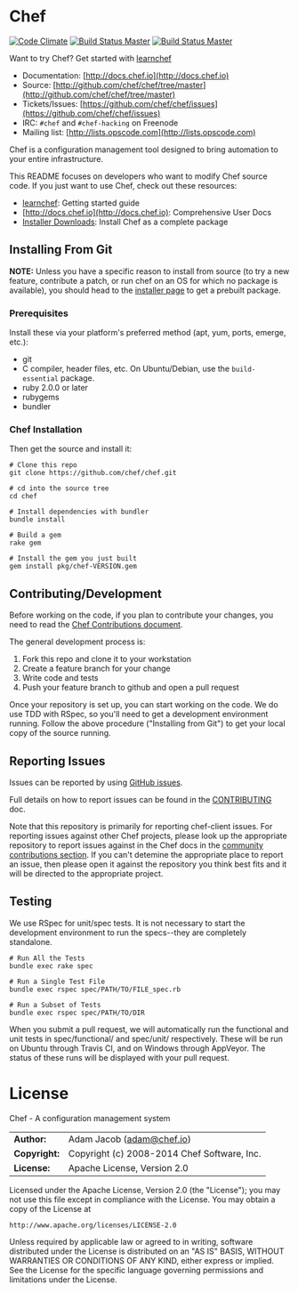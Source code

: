 # Chef 
[![Code Climate](https://codeclimate.com/github/opscode/chef.png)](https://codeclimate.com/github/opscode/chef)
[![Build Status Master](https://travis-ci.org/chef/chef.svg?branch=master)](https://travis-ci.org/chef/chef)
[![Build Status Master](https://ci.appveyor.com/api/projects/status/github/chef/chef?branch=master&svg=true&passingText=master%20-%20Ok&pendingText=master%20-%20Pending&failingText=master%20-%20Failing)](https://ci.appveyor.com/project/Chef/chef/branch/master)

Want to try Chef? Get started with [learnchef](https://learn.chef.io)

* Documentation: [http://docs.chef.io](http://docs.chef.io)
* Source: [http://github.com/chef/chef/tree/master](http://github.com/chef/chef/tree/master)
* Tickets/Issues: [https://github.com/chef/chef/issues](https://github.com/chef/chef/issues)
* IRC: `#chef` and `#chef-hacking` on Freenode
* Mailing list: [http://lists.opscode.com](http://lists.opscode.com)

Chef is a configuration management tool designed to bring automation to your
entire infrastructure.

This README focuses on developers who want to modify Chef source code.
If you just want to use Chef, check out these resources:

* [learnchef](https://learn.chef.io): Getting started guide
* [http://docs.chef.io](http://docs.chef.io): Comprehensive User Docs
* [Installer Downloads](https://www.chef.io/download-chef-client/): Install Chef as a complete package

## Installing From Git

**NOTE:** Unless you have a specific reason to install from source (to
try a new feature, contribute a patch, or run chef on an OS for which no
package is available), you should head to the [installer page](https://www.chef.io/download-chef-client/)
to get a prebuilt package.

### Prerequisites

Install these via your platform's preferred method (apt, yum, ports,
emerge, etc.):

* git
* C compiler, header files, etc. On Ubuntu/Debian, use the
  `build-essential` package.
* ruby 2.0.0 or later
* rubygems
* bundler

### Chef Installation

Then get the source and install it:

    # Clone this repo
    git clone https://github.com/chef/chef.git
    
    # cd into the source tree
    cd chef

    # Install dependencies with bundler
    bundle install

    # Build a gem
    rake gem

    # Install the gem you just built
    gem install pkg/chef-VERSION.gem


## Contributing/Development

Before working on the code, if you plan to contribute your changes, you need to
read the
[Chef Contributions document](http://docs.chef.io/community_contributions.html).

The general development process is:
1. Fork this repo and clone it to your workstation
2. Create a feature branch for your change
3. Write code and tests
4. Push your feature branch to github and open a pull request

Once your repository is set up, you can start working on the code. We do use
TDD with RSpec, so you'll need to get a development environment running.
Follow the above procedure ("Installing from Git") to get your local
copy of the source running.

## Reporting Issues

Issues can be reported by using [GitHub issues](https://github.com/chef/chef/issues).

Full details on how to report issues can be found in the [CONTRIBUTING](https://github.com/chef/chef/blob/master/CONTRIBUTING.md#-chef-issue-tracking) doc.

Note that this repository is primarily for reporting chef-client issues.
For reporting issues against other Chef projects, please look up the appropriate repository
to report issues against in the Chef docs in the
[community contributions section](https://docs.chef.io/community_contributions.html#issues-and-bug-reports).
If you can't detemine the appropriate place to report an issue, then please open it
against the repository you think best fits and it will be directed to the appropriate project.

## Testing

We use RSpec for unit/spec tests. It is not necessary to start the development
environment to run the specs--they are completely standalone.

    # Run All the Tests
    bundle exec rake spec

    # Run a Single Test File
    bundle exec rspec spec/PATH/TO/FILE_spec.rb

    # Run a Subset of Tests
    bundle exec rspec spec/PATH/TO/DIR

When you submit a pull request, we will automatically run the functional and unit
tests in spec/functional/ and spec/unit/ respectively. These will be run on Ubuntu
through Travis CI, and on Windows through AppVeyor. The status of these runs will
be displayed with your pull request.

# License

Chef - A configuration management system

|                      |                                          |
|:---------------------|:-----------------------------------------|
| **Author:**          | Adam Jacob (<adam@chef.io>)
| **Copyright:**       | Copyright (c) 2008-2014 Chef Software, Inc.
| **License:**         | Apache License, Version 2.0

Licensed under the Apache License, Version 2.0 (the "License");
you may not use this file except in compliance with the License.
You may obtain a copy of the License at

    http://www.apache.org/licenses/LICENSE-2.0

Unless required by applicable law or agreed to in writing, software
distributed under the License is distributed on an "AS IS" BASIS,
WITHOUT WARRANTIES OR CONDITIONS OF ANY KIND, either express or implied.
See the License for the specific language governing permissions and
limitations under the License.
